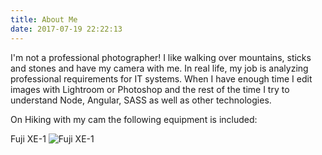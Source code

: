 ```yaml
---
title: About Me
date: 2017-07-19 22:22:13
---
```


I'm not a professional photographer! I like walking over mountains, sticks and stones and have my camera with me. In real life, my job is analyzing professional requirements for IT systems. When I have enough time I edit images with Lightroom or Photoshop and the rest of the time I try to understand Node, Angular, SASS as well as other technologies.

On Hiking with my cam the following equipment is included:

Fuji XE-1
![Fuji XE-1](/images/fuji-xe1.jpg)